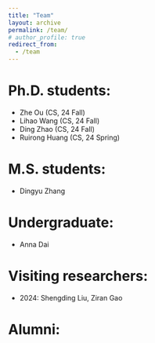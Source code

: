```yaml
---
title: "Team"
layout: archive
permalink: /team/
# author_profile: true
redirect_from: 
  - /team
---
```


# Ph.D. students:  
* Zhe Ou (CS, 24 Fall)  
* Lihao Wang (CS, 24 Fall)  
* Ding Zhao (CS, 24 Fall)  
* Ruirong Huang (CS, 24 Spring)  

# M.S. students:  
* Dingyu Zhang   

# Undergraduate:  
* Anna Dai  

# Visiting researchers:
* 2024: Shengding Liu, Ziran Gao

# Alumni: